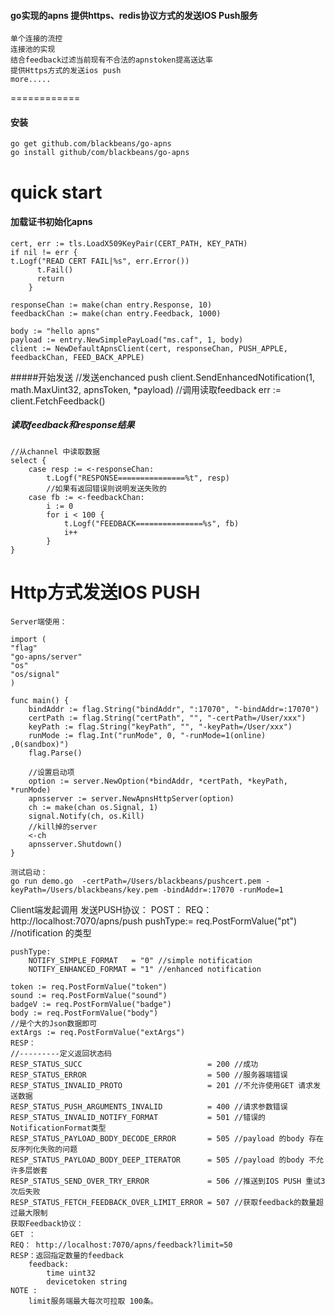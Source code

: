 #### go实现的apns 提供https、redis协议方式的发送IOS Push服务
    单个连接的流控
    连接池的实现
    结合feedback过滤当前现有不合法的apnstoken提高送达率
    提供Https方式的发送ios push
    more.....

============
#### 安装
    go get github.com/blackbeans/go-apns
    go install github/com/blackbeans/go-apns

quick start
============

#### 加载证书初始化apns
    cert, err := tls.LoadX509KeyPair(CERT_PATH, KEY_PATH)
    if nil != err {
    t.Logf("READ CERT FAIL|%s", err.Error())
		  t.Fail()
		  return
		}

	responseChan := make(chan entry.Response, 10)
	feedbackChan := make(chan entry.Feedback, 1000)

	body := "hello apns"
	payload := entry.NewSimplePayLoad("ms.caf", 1, body)
	client := NewDefaultApnsClient(cert, responseChan, PUSH_APPLE, feedbackChan, FEED_BACK_APPLE)
	
	
#####开始发送
	//发送enchanced push
	client.SendEnhancedNotification(1, math.MaxUint32, apnsToken, *payload)
	//调用读取feedback
	err := client.FetchFeedback()
	
##### 读取feedback和response结果

	//从channel 中读取数据
	select {
		case resp := <-responseChan:
			t.Logf("RESPONSE===============%t", resp)
			//如果有返回错误则说明发送失败的
		case fb := <-feedbackChan:
			i := 0
			for i < 100 {
				t.Logf("FEEDBACK===============%s", fb)
				i++
			}
	}
	
	

Http方式发送IOS PUSH
===================
    Server端使用：

    import (
    "flag"
    "go-apns/server"
    "os"
    "os/signal"
    )

    func main() {
        bindAddr := flag.String("bindAddr", ":17070", "-bindAddr=:17070")
        certPath := flag.String("certPath", "", "-certPath=/User/xxx")
        keyPath := flag.String("keyPath", "", "-keyPath=/User/xxx")
        runMode := flag.Int("runMode", 0, "-runMode=1(online) ,0(sandbox)")
        flag.Parse()

        //设置启动项
        option := server.NewOption(*bindAddr, *certPath, *keyPath, *runMode)
        apnsserver := server.NewApnsHttpServer(option)
        ch := make(chan os.Signal, 1)
        signal.Notify(ch, os.Kill)
        //kill掉的server
        <-ch
        apnsserver.Shutdown()
    }

    测试启动：
    go run demo.go  -certPath=/Users/blackbeans/pushcert.pem -keyPath=/Users/blackbeans/key.pem -bindAddr=:17070 -runMode=1


Client端发起调用
发送PUSH协议：
POST：
    REQ：
    http://localhost:7070/apns/push
    pushType:= req.PostFormValue("pt") //notification 的类型

    pushType:
        NOTIFY_SIMPLE_FORMAT   = "0" //simple notification
        NOTIFY_ENHANCED_FORMAT = "1" //enhanced notification 

    token := req.PostFormValue("token") 
    sound := req.PostFormValue("sound")
    badgeV := req.PostFormValue("badge")
    body := req.PostFormValue("body")
    //是个大的Json数据即可
    extArgs := req.PostFormValue("extArgs")
    RESP：
    //---------定义返回状态码
    RESP_STATUS_SUCC                            = 200 //成功
    RESP_STATUS_ERROR                           = 500 //服务器端错误
    RESP_STATUS_INVALID_PROTO                   = 201 //不允许使用GET 请求发送数据
    RESP_STATUS_PUSH_ARGUMENTS_INVALID          = 400 //请求参数错误
    RESP_STATUS_INVALID_NOTIFY_FORMAT           = 501 //错误的NotificationFormat类型
    RESP_STATUS_PAYLOAD_BODY_DECODE_ERROR       = 505 //payload 的body 存在反序列化失败的问题
    RESP_STATUS_PAYLOAD_BODY_DEEP_ITERATOR      = 505 //payload 的body 不允许多层嵌套
    RESP_STATUS_SEND_OVER_TRY_ERROR             = 506 //推送到IOS PUSH 重试3次后失败
    RESP_STATUS_FETCH_FEEDBACK_OVER_LIMIT_ERROR = 507 //获取feedback的数量超过最大限制
    获取Feedback协议：
    GET ：
    REQ： http://localhost:7070/apns/feedback?limit=50
    RESP：返回指定数量的feedback 
        feedback: 
            time uint32
            devicetoken string
    NOTE :
        limit服务端最大每次可拉取 100条。








